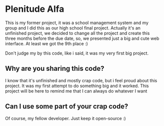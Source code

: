 # Plenitude Alfa

This is my former project, it was a school management system and my group and I did this as our high school final project. Actually it's an unfinished project, we decided to change all the project and create this three months before the due date, so, we presented just a big and cute web interface. At least we got the 9th place :)

Don't judge my by this code, like i said, it was my very first big project.

## Why are you sharing this code?

I know that it's unfinished and mostly crap code, but i feel proud about this project. It was my first attempt to do something big and it worked. This project will be here to remind me that I can always do whatever I want

## Can I use some part of your crap code?

Of course, my fellow developer. Just keep it open-source :)
